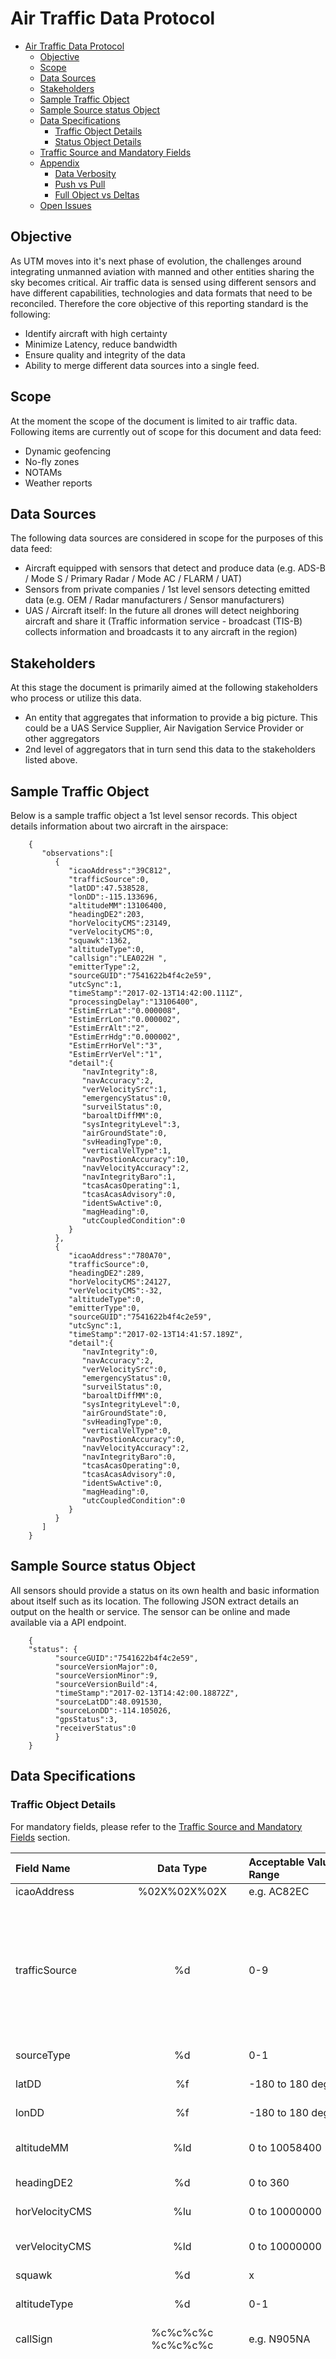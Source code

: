 # Air Traffic Data Protocol
- [Air Traffic Data Protocol](#air-traffic-data-protocol)
	- [Objective](#objective)
	- [Scope](#scope)
	- [Data Sources](#data-sources)
	- [Stakeholders](#stakeholders)
	- [Sample Traffic Object](#sample-traffic-object)
	- [Sample Source status Object](#sample-source-status-object)
	- [Data Specifications](#data-specifications)
		- [Traffic Object Details](#traffic-object-details)
		- [Status Object Details](#status-object-details)
	- [Traffic Source and Mandatory Fields](#traffic-source-and-mandatory-fields)
	- [Appendix](#appendix)
		- [Data Verbosity](#data-verbosity)
		- [Push vs Pull](#push-vs-pull)
		- [Full Object vs Deltas](#full-object-vs-deltas)
	- [Open Issues](#open-issues)

## Objective 
As UTM moves into it's next phase of evolution, the challenges around integrating unmanned aviation with manned and other entities sharing the sky becomes critical. Air traffic data is sensed using different sensors and have different capabilities, technologies and data formats that need to be reconciled. Therefore the core objective of this reporting standard is the following: 

- Identify aircraft with high certainty
- Minimize Latency, reduce bandwidth
- Ensure quality and integrity of the data
- Ability to merge different data sources into a single feed. 

## Scope

At the moment the scope of the document is limited to air traffic data. Following items are currently out of scope for this document and data feed: 

- Dynamic geofencing 
- No-fly zones
- NOTAMs 
- Weather reports 

## Data Sources
The following data sources are considered in scope for the purposes of this data feed: 

- Aircraft equipped with sensors that detect and produce data (e.g. ADS-B  / Mode S / Primary Radar / Mode AC / FLARM / UAT)
- Sensors from private companies / 1st level sensors detecting emitted data (e.g. OEM / Radar manufacturers / Sensor manufacturers)
- UAS / Aircraft itself: In the future all drones will detect neighboring aircraft and share it (Traffic information service - broadcast (TIS-B) collects information and broadcasts it to any aircraft in the region)

## Stakeholders
At this stage the document is primarily aimed at the following stakeholders who process or utilize this data. 

- An entity that aggregates that information to provide a big picture. This could be a UAS Service Supplier, Air Navigation Service Provider or other aggregators  
- 2nd level of aggregators that in turn send this data to the stakeholders listed above. 


## Sample Traffic Object
Below is a sample traffic object a 1st level sensor records. This object details information about two aircraft in the airspace: 

		{
		   "observations":[
			  {
				 "icaoAddress":"39C812",
				 "trafficSource":0,
				 "latDD":47.538528,
				 "lonDD":-115.133696,
				 "altitudeMM":13106400,
				 "headingDE2":203,
				 "horVelocityCMS":23149,
				 "verVelocityCMS":0,
				 "squawk":1362,
				 "altitudeType":0,
				 "callsign":"LEA022H ",
				 "emitterType":2,
				 "sourceGUID":"7541622b4f4c2e59",
				 "utcSync":1,
				 "timeStamp":"2017-02-13T14:42:00.111Z",
				 "processingDelay":"13106400",
				 "EstimErrLat":"0.000008",
				 "EstimErrLon":"0.000002",
				 "EstimErrAlt":"2",
				 "EstimErrHdg":"0.000002",
				 "EstimErrHorVel":"3",
				 "EstimErrVerVel":"1",
				 "detail":{
					"navIntegrity":8,
					"navAccuracy":2,
					"verVelocitySrc":1,
					"emergencyStatus":0,
					"surveilStatus":0,
					"baroaltDiffMM":0,
					"sysIntegrityLevel":3,
					"airGroundState":0,
					"svHeadingType":0,
					"verticalVelType":1,
					"navPostionAccuracy":10,
					"navVelocityAccuracy":2,
					"navIntegrityBaro":1,
					"tcasAcasOperating":1,
					"tcasAcasAdvisory":0,
					"identSwActive":0,
					"magHeading":0,
					"utcCoupledCondition":0
				 }
			  },
			  {
				 "icaoAddress":"780A70",
				 "trafficSource":0,
				 "headingDE2":289,
				 "horVelocityCMS":24127,
				 "verVelocityCMS":-32,
				 "altitudeType":0,
				 "emitterType":0,
				 "sourceGUID":"7541622b4f4c2e59",
				 "utcSync":1,
				 "timeStamp":"2017-02-13T14:41:57.189Z",
				 "detail":{
					"navIntegrity":0,
					"navAccuracy":2,
					"verVelocitySrc":0,
					"emergencyStatus":0,
					"surveilStatus":0,
					"baroaltDiffMM":0,
					"sysIntegrityLevel":0,
					"airGroundState":0,
					"svHeadingType":0,
					"verticalVelType":0,
					"navPostionAccuracy":0,
					"navVelocityAccuracy":2,
					"navIntegrityBaro":0,
					"tcasAcasOperating":0,
					"tcasAcasAdvisory":0,
					"identSwActive":0,
					"magHeading":0,
					"utcCoupledCondition":0
				 }
			  }
		   ]
		}


## Sample Source status Object
All sensors should provide a status on its own health and basic information about itself such as its location. The following JSON extract details an output on the health or service. The sensor can be online and made available via a API endpoint. 

		{
		"status": {
		      "sourceGUID":"7541622b4f4c2e59", 
		      "sourceVersionMajor":0, 
		      "sourceVersionMinor":9, 
		      "sourceVersionBuild":4, 
		      "timeStamp":"2017-02-13T14:42:00.18872Z",                
		      "sourceLatDD":48.091530, 
		      "sourceLonDD":-114.105026, 
		      "gpsStatus":3,
		      "receiverStatus":0 
		      }
		}

## Data Specifications 

### Traffic Object Details
For mandatory fields, please refer to the [Traffic Source and Mandatory Fields](#traffic-source-and-mandatory-fields) section. 

| Field Name   | Data Type | Acceptable Value Range |Description |
| :--- | :---: | :---| :--- |
| icaoAddress | %02X%02X%02X | e.g. AC82EC  |ICAO 24-bit address |
| trafficSource | %d | 0-9 |0 = 1090ES <br> 1 = UAT <br> 2 = Multi-radar (MRT)<br> 3 = MLAT<br> 4 = SSR<br> 5 = PSR<br> 6 = Mode-S<br> 7 = MRT<br> 8 = SSR + PSR Fused<br> 9 = ADS-B|
| sourceType | %d | 0-1 |0 = True <br> 1 = Fused <br>|
| latDD | %f | -180 to 180 degrees |Latitude expressed as decimal degrees |
| lonDD | %f |  -180 to 180 degrees |Longitude expressed as decimal degrees |
| altitudeMM | %ld |  0 to 10058400 |Geometric altitude or barometric pressure altitude in millimeters |
| headingDE2 | %d | 0 to 360 |Course over ground in centi-degrees |
| horVelocityCMS | %lu | 0 to 10000000 | Horizontal velocity in centimeters/sec |
| verVelocityCMS | %ld | 0 to 10000000 | Vertical velocity in centimeters/sec with positive being up |
| squawk | %d | x |Transponder code |
| altitudeType | %d | 0-1 |Altitude Source <br>0 = Pressure <br> 1 = Geometric |
| callSign | %c%c%c%c %c%c%c%c | e.g. N905NA |Callsign |
| emitterType | %d | 0-18 |Category type of the emitter <br> 0 = No aircraft type information <br> 1 = Light (ICAO) &lt; 15,500 lbs<br> 2 = Small - 15,500 to 75,000 lbs<br> 3 = Large - 75,000 to 300,000 lbs <br> 4 = High Vortex Large (e.g., B757)<br> 5 = Heavy (ICAO) - &gt; 300,000 lbs<br> 6 = Highly Maneuverable &gt; 5G acceleration and high speed<br> 7 = Rotocraft<br> 8 = Glider/sailplane<br> 9 = Lighter than air<br> 10 = Parachutist/sky diver<br> 11 = Ultra light/hang glider/paraglider<br> 12 = Unmanned aerial vehicle<br> 13 = Space/trans-atmospheric vehicle<br> 14 = Surface vehicle-emergency vehicle<br> 15 = Surface vehicle-service vehicle<br> 16 = Point Obstacle (includes tethered balloons)<br> 17 = Cluster Obstacle<br> 18 = Line Obstacle|
| sequenceNumber   | %d | 0 to 10000000 |Auto incrementing packet sequence number |
| sourceGUID | %02x%02x%02x%02x %02x%02x%02x%02x | x |Unique source/equipment Identifier |
| utcSync | %d | x |UTC time flag |
| timeStamp | %s | YYYY-MM-DDTHH:mm:ss:ffffffffZ |Time packet was received at the sourceStation ISO 8601 format: YYYY-MM-DDTHH:mm:ss:ffffffffZ |
| processingDelay | %d | 0-10000 |Delay in processing:  the difference when the data was received and published. In milli-seconds. |
| estimatedErrorLat | %f | 0-0.1 |Estimated error in latitude in decimal degrees |
| estimatedErrorLon | %f | 0-0.1 |Estimated error in longitude in decimal degrees |
| estimatedErrorAlt | %f | 0-1000 |Estimated error in Altitude in meters |
| estimatedErrorHdg | %f | 0-0.1 |Estimated Error in Heading in decimal degrees |
| estimatedErrorVel | %d | 0-1000 |Estimated error in Velocity |
| estimatedErrorVerVel | %d | 0-1000 |Estimated error in Vertical Velocity |



A field called Detail can be added for extra information for each of the aircraft object if avaialble. 

| Field Name | Data Type | Acceptable Value Range |Description |
| :--- | :---: |:--- |:--- |
| navIntegrity | %d | 0-16 |Navigation integrity category (NIC) <br> 0  = RC &gt;=37.04 km (20 NM) Unknown Integrity <br> 1  = RC &lt; 37.04 km (20 NM) RNP-10 containment radius <br> 2  = RC &lt; 14.816 km (8 NM) RNP-4 containment radius <br> 3  = RC &lt; 7.408 km (4 NM) RNP-2 containment radius <br> 4  = RC &lt; 3.704 km (2 NM) RNP-1 containment radius <br> 5  = RC &lt; 1852 m (1 NM) RNP-0.5 containment radius <br> 6  = RC &lt; 1111.2 m (0.6 NM) RNP-0.3 containment radius <br> 7  = RC &lt; 370.4 m (0.2 NM) RNP-0.1 containment radius <br> 8  = RC &lt; 185.2 m (0.1 NM) RNP-0.05 containment radius <br> 9  = RC &lt; 75 m and VPL &lt; 112 m e.g., SBAS, HPL, VPL <br> 10 = RC &lt; 25 m and VPL &lt; 37.5 m e.g., SBAS, HPL, VPL <br> 11 = RC &lt; 7.5 m and VPL &lt; 11 m e.g., GBAS, HPL, VPL <br> 12 = (Reserved) (Reserved) <br> 13 = (Reserved) (Reserved) <br> 14 = (Reserved) (Reserved) <br> 15 = (Reserved) (Reserved) <br> 16 = (Reserved) (Reserved) |
| navAccuracy | %d | 0-7 |Navigation accuracy category (NACv)  <br> 0 = Unknown or &gt;= 10 m/s Unknown &gt;= 50 feet (15.24 m) per second <br> 1 = &lt; 10 m/s  &lt; 50 feet (15.24 m) per second <br> 2 = &lt; 3 m/s < 15 feet (4.57 m) per second <br> 3 = &lt; 1 m/s &lt; 5 feet (1.52 m) per second <br> 4 = &lt; 0.3 m/s &lt; 1.5 feet (0.46 m) per second <br> 5 = (Reserved) (Reserved) <br> 6 = (Reserved) (Reserved) <br> 7 = (Reserved) (Reserved) |
| verVelocitySrc | %d | 0-1 |Vertical velocity source<br> 0 = Pressure <br> 1 = Geometric  |
| emergencyStatus | %d | 0-6 |Emergency status <br> 0 = No-Emergency <br> 1 = General Emergency <br> 2 = Lifeguard/Medical <br> 3 = Min Fuel <br> 4 = No Comm <br> 5 = Unlawful Interference <br> 6 = Downed Aircraft |
| sysIntegrityLevel | %d | x |System Integrity Level (SIL) |
| airGroundState | %d | 0-2 |Airborne or ground <br> 0 = Airborne subsonic condition <br> 1 = Airborne supersonic condition <br> 2 = On ground condition |
| svHeadingType | %d | 0-3 |Track angle from heading <br> 0 = Data Not Available <br> 2 = Magnetic Heading <br> 3 = True Heading |
| verticalVelType | %d | 0-1 |Vertical rate information <br> 0 = Pressure <br> 1 = Geometric |
| navPostionAccuracy | %d | 0-14 |The reported State Vector has sufficient position accuracy for the intended use (NACp) <br> 0  = EPU &gt;= 18.52 km (10 NM) <br> 1  = EPU &lt; 18.52 km (10 NM) <br> 2  = EPU &lt; 7.408 km (4 NM) <br> 3  = EPU &lt; 3.704 km (2 NM) <br> 4  = EPU &lt; 1852 m (1NM) <br> 5  = EPU &lt; 926 m (0.5 NM) <br> 6  = EPU &lt; 555.6 m (0.3 NM) <br> 7  = EPU &lt; 185.2 m (0.1 NM) <br> 8  = EPU &lt; 92.6 m (0.05 NM) <br> 9  = EPU &lt; 30 m and VEPU &lt; 45 m <br> 10 = EPU &lt; 10 m and VEPU &lt; 15 m <br> 11 = EPU &lt; 3 m and VEPU &lt; 4 m <br> 12 = (Reserved) <br> 13 = (Reserved) <br> 14 = (Reserved) <br> 15 = (Reserved) |
| navVelocityAccuracy | %d | 0-7 |The least accurate velocity component being transmitted (NACv) <br> 0 = Unknown or &gt;= 10 m/s Unknown or &gt;= 50 feet (15.24 m) per second <br> 1 = &lt; 10 m/s &lt; 50 feet (15.24 m) per second <br> 2 = &lt; 3 m/s &lt; 15 feet (4.57 m) per second <br> 3 = &lt; 1 m/s &lt; 5 feet (1.52 m) per second <br> 4 = &lt; 0.3 m/s &lt; 1.5 feet (0.46 m) per second <br> 5 = (Reserved) (Reserved) <br> 6 = (Reserved) (Reserved) <br> 7 = (Reserved) (Reserved)|
| navIntegrityBaro | %d | 0-1 |Barometer checked (NICbaro) <br>0 = Barometric Pressure Altitude has NOT been cross checked <br>1 = Barometric Pressure Altitude has been cross checked |
| tcasAcasOperating | %d | 0-1 |Aircraft is fitted with a TCAS (ACAS) computer and that computer is turned on and operating in a mode that can generate Resolution Advisory (RA) alerts <br> 0 - is not Fitted <br> 1 - is fitted with TCAS |
| tcasAcasAdvisory | %d | 0-1 |TCAS II or ACAS computer is currently issuing a Resolution Advisory <br> 0 - Is not issuing advisory <br> 1  - is issuing advisort |
| identSwActive | %d | 0-1 |Ident switch is activated <br> 0 - is not activated <br> 1- is activated |
| atcServicesRecvd | %d | 0-1 |ATC pilot message mode setting <br> 0 = Not receiving ATC messages <br> 1 = Receiving ATC messages |
| magHeading | %d | 0-1 |True north or magnetic north <br> 0 = True north <br> 1 = Magnetic north |
| utcCoupledCondition | %d | 0-1 |Represents if the Ground Station is UTC-Coupled <br> 0 = Ground Station is not UTC coupled <br> 1 = Ground Station is UTC coupled |
| surveilStatus | %d | 0-3 |Surveillance status <br> 0 = No Condition <br> 1 = permanent alert <br> 2 = temp alert <br> 3 = SPI |
| secondaryAltType | %d | x |Altitude source <br> 0 = Pressure <br> 1 = Geometric |
| secondaryAltitudeMM | %ld | 0-1000000 |Geometric altitude or barometric pressure altitude in millimeters |
| tisBSiteId | %d | 0-1 | 0 - The tisBSiteId is unit-less and is from the a transmitted TISb UAT message signifies which uplink tower transmitted the TISb frame 1 - The tisBSiteId is not unit-less |
| transmitMSO | %d | 0-63 |the transmitMSO is the 6bit field from the transmitted UAT message which should signify which MSO the message was transmitted in. MSO&#39;s can range from 0 to 3951 but only transmit the 6 LSB&#39;s of the actual MSO if transmitted. Received range is from 0 - 63. |
|addressQualifier | %d | 0-7 | Defines the type of target that delivered the data <br> 0 = ADS-B target with ICAO 24-bit <br> 1 = Reserved for National use <br> 2 = TIS-B target with ICAO 24-bit address <br> 3 = TIS-B target with track file identifier <br> 4 = Surface Vehicle <br> 5 = Fixed ADS-B Beacon <br> 6 = (Reserved) <br> 7 = (Reserved) |
| uatMopsVersion | %d | 1-2 |1 = DO-282A<br> 2 = DO-282B |
| callSignID | %d | 0-1 |0 = Fightplan <br> 1 = CallSign |


### Status Object Details

| Field Name | Data Type | Acceptable Values |Description |
| :--- | :---: | :---: |:--- |
| sourceGUID | %02x%02x%02x%02x %02x%02x%02x%02x | x | Unique Station identifier |
| sourceVersionMajor | %d | x | SOURCE\_MAJOR\_VERSION |
| sourceVersionMinor | %d | x |SOURCE\_MINOR\_VERSION |
| sourceVersionBuild | %d | x | SOURCE\_BUILD\_VERSION |
| timeStamp | %s | ISO | Time packet was received at the sourceStation ISO 8601 format |
| sourceLatDD | %f | -180.00 to 180.00 | Fixed station latitude expressed as decimal degrees |
| sourceLonDD | %f | -180.00 to 180.00 |Fixed station longitude expressed as decimal degrees |
| sourceAltType | %d | 0-1 | 0 = Barometric Altitude 1 = GNSS Altitude |
| sourceAltMM | %d | 0-1000000 |  Altitude in mm |
| gpsStatus | %d | 0-4 |The communication and health status of the source GPS <br> 0 = GPS not present or functioning <br> 1 = Not locked <br> 2 = 2D fix <br> 3 = 3D fix <br> 4 = DGPS fix |
| receiverStatus | %d | 0-2 | The communication and health status of the sourceStation receiver <br> 0 = functioning normally <br> 1 = excessive communication errors <br> 2 = device not transmitting |

## Traffic Source and Mandatory Fields

There following table details the mandatory fields required per traffic source, this takes in to account the fact that not all traffic sources can provide all the data: 

| Field Name | Data Type |
| :--- | :--- |
|1090ES | 1. icaoAddress <br> 2. trafficSource <br> 3. sourceType <br> 4. latDD <br> 5. lonDD <br> 6. altitudeMM <br> 7. timeStamp | 
| UAT | 1. icaoAddress <br> 2. trafficSource <br> 3. sourceType<br> 4. latDD <br> 5. lonDD <br> 6. altitudeMM<br> 7. timeStamp  | 
| Multi-radar (MRT) | 1. trafficSource <br> 2. sourceType<br> 3. latDD <br> 4. lonDD <br> 5. altitudeMM <br> 6. timeStamp | 
| MLAT | 1. trafficSource <br> 2. sourceType<br> 3. latDD <br> 4. lonDD <br> 5. altitudeMM<br> 6. timeStamp  | 
| SSR | 1. trafficSource<br> 2. sourceType <br> 3. latDD <br> 4. lonDD <br> 5. altitudeMM<br> 6. timeStamp  | 
| PSR | 1. trafficSource <br> 2. sourceType<br> 3. latDD <br> 4. lonDD <br> 5. altitudeMM | 
| Mode-S | 1. icaoAddress <br> 2. trafficSource<br> 3. sourceType <br> 4. latDD <br> 5. lonDD <br> 6. altitudeMM<br> 7. timeStamp  | 
| MRT | 1. icaoAddress <br> 2. trafficSource <br> 3. sourceType<br> 4. latDD <br> 5. lonDD <br> 6. altitudeMM<br> 7. timeStamp  | 
| SSR + PSR Fused | 1. icaoAddress <br> 2. trafficSource <br> 3. sourceType<br> 4. latDD <br> 5. lonDD <br> 6. altitudeMM <br> 7. timeStamp | 
| ADS-B | 1. icaoAddress <br> 2. trafficSource <br> 3. sourceType<br> 4. latDD <br> 5. lonDD <br> 6. altitudeMM<br> 7. timeStamp  | 


## Appendix
The objective of this section is to highlight some considerations for different sensor manufacturers and others when implementing this system especially as the UTM ecosystem evolves.

### Data Verbosity
It can be argued that the structure stated above produces a very verbose JSON. There are many tricks and techniques to compress JSON e.g. [protobuf](https://developers.google.com/protocol-buffers/) and ways to exchange protobuf e.g. [GPRC](https://grpc.io/docs/guides/) and others that already exist or will be developed in the future. However, verbosity is a consideration that must be taken into account given the frequency with which we expect this data to be updated (1 object per second). At this time (mid-2018) most of the sensors are ethernet-based with a MAC address associated with them. Since the sensor is ethernet based, bandwidth etc. is not a issue. So this section deals with a trade-off that we anticipate will have to be made as sensors evolve in the UTM ecosystem. We anticipate different type of sensors (ground, air bourne etc.) and different network and operating environments (e.g. ethernet, LTE, IoT, Bluetooth and others). These environments come with their own constraints and operating conditions and appropriate technical decisions need to be made. 

A large object can be sent without having to worry about data limits, bandwidth etc. However, if the same data is sent over LTE or other IOT / low bandwidth environments the size of the object becomes a major problem. We anticipate in some cases the sensors will be airborne or the sensor will have a `data plan` associated with it. In such cases it maybe useful to limit the amount of data transmitted so as not to use up bandwidth and also for other reasons like clogging the network and conserving battery. We recommend that at the very least, in such environments, the fields mentioned in [Traffic Source and Mandatory Fields](#traffic-source-and-mandatory-fields) section should be followed.


### Push vs Pull
Similar to the considerations above, there are primarily two modes that data can be transmitted, a user requests data from a sensor (pull) and a sensor emits it out over a public interface (push) regardless if someone is asking for it. We anticipate technical challenges when using either of these models in the future. For e.g. in a pull model a interested party has to send a request through a HTTPS POST or others to get a response from the sensor. But how does one know how many sensors are around in a geography to make such queries (discovery)?

In a push model data is being emitted continuously over publicly documented interfaces so the interested parties have to tune their receivers on that interface to get data. At the moment apart from some protocols like ADS-B, FLARM etc. there is no standard way to sense and receive transmissions. In a `push` environment, there is a high chance of clogging the airspace with data if there are a number of sensors emitting it. We anticipate that sensor manufacturers will build interfaces unique to their device and there will not be any standard port (e.g. 22 for SSH) that all of them would agree on.

Currently, a number of these sensors are connected over Ethernet so a PC, server or laptop's network discovery tools help in identifying and connecting to the sensor but in the future the network environment will play a important part in the transmission and delivery model.

### Full Object vs Deltas
This protocol assumes that every data transmitted is a complete object that has all the flights in the airspace at that time. There is another chain of thought that is has some benefits that need to considered: the transmission of deltas, i.e. only the changes to things. This type of data transmission is commonly used to efficiently transmit temporal data and comes with a number of benefits. For the purposes of this protocol, we will not consider this in scope, instead we rely on the sensor manufacturers to develop APIs and technologies to enable `delta` transmissions and queries. Full verbose data transmission capability is a must in a sensor so delta but as detailed earlier a verbose data feed may not be most suitable. A way forward in this situation especially with a scenario with limited bandwidth is to have a API available in the sensor that sends information as deltas via a API call and reduces the frequency at which the full data object is sent over the network. 

## Open Issues
Currently there are a few open issues and they are tracked using the issues section in this repository, please open new issues if you want to comment or have concerns about the protocol, the key ones that address the appendix section above are below and your suggestions / contributions are welcome. Please add additional comments on the issue itself or suggest merge requests.

